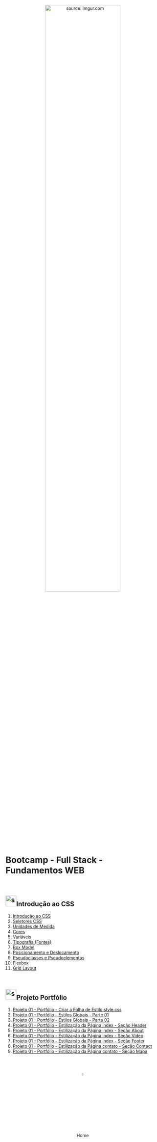 <div align="center">
    <img src="https://i.imgur.com/Dxz805G.png" title="source: imgur.com" width="70%"/> 
</div>
<h1>Bootcamp - Full Stack - Fundamentos WEB</h1>

<br />

<h2><img src="https://i.imgur.com/7IdCTXz.png" title="source: imgur.com" width="35px"/>Introdução ao CSS</h2>




1. <a href="01.md">Introdução ao CSS</a>
2. <a href="02.md">Seletores CSS</a>
3. <a href="03.md">Unidades de Medida</a>
4. <a href="04.md">Cores</a>
5. <a href="05.md">Variáveis</a>
6. <a href="06.md">Tipografia (Fontes)</a>
7. <a href="07.md">Box Model</a>
8. <a href="08.md">Posicionamento e Deslocamento</a>
9. <a href="09.md">Pseudoclasses e Pseudoelementos</a>
10. <a href="10.md">Flexbox</a>
11. <a href="11.md">Grid Layout</a>

<br />

<h2><img src="https://i.imgur.com/7IdCTXz.png" title="source: imgur.com" width="35px"/>Projeto Portfólio</h2>




1. <a href="pr01.md">Projeto 01 - Portfólio - Criar a Folha de Estilo style.css</a>
2. <a href="pr02.md">Projeto 01 - Portfólio - Estilos Globais - Parte 01</a>
3. <a href="pr03.md">Projeto 01 - Portfólio - Estilos Globais - Parte 02</a>
4. <a href="pr04.md">Projeto 01 - Portfólio - Estilização da Página index - Seção Header</a>
5. <a href="pr05.md">Projeto 01 - Portfólio - Estilização da Página index - Seção About</a>
7. <a href="pr06.md">Projeto 01 - Portfólio - Estilização da Página index - Seção Video</a>
8. <a href="pr07.md">Projeto 01 - Portfólio - Estilização da Página index - Seção Footer</a>
9. <a href="pr08.md">Projeto 01 - Portfólio - Estilização da Página contato - Seção Contact</a>
10. <a href="pr09.md">Projeto 01 - Portfólio - Estilização da Página contato - Seção Mapa</a>

<br /><br />

<div align="center"><a href="../README.md"><img src="https://i.imgur.com/kfHCxif.png" title="source: imgur.com" width="5%"/></a></div>
<div align="center">Home</div>
